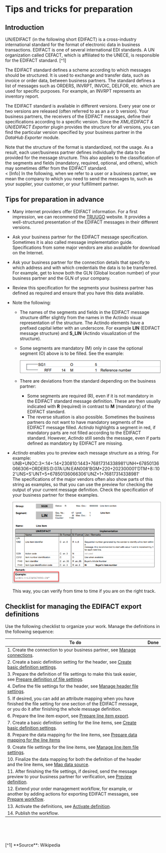 # Tips and tricks for preparation



## Introduction

UN/EDIFACT (in the following short EDIFACT) is a cross-industry international standard for the format of electronic data in business transactions. EDIFACT is one of several international EDI standards. A UN organization called CEFACT, which is affiliated to the UNECE, is responsible for the EDIFACT standard.
[^1]    

The EDIFACT standard defines a scheme according to which messages should be structured. It is used to exchange and transfer data, such as invoice or order data, between business partners. The standard defines a list of messages such as ORDERS, INVRPT, INVOIC, DELFOR, etc. which are used for specific purposes. For example, an INVRPT represents an inventory report.   

The EDIFACT standard is available in different versions. Every year one or two versions are released (often referred to as an a or b version). Your business partners, the receivers of the EDIFACT messages, define their specifications according to a specific version. Since the *XML/EDIFACT & UN/EDIFACT Exporter* plugin provides the structure for all versions, you can find the particular version specified by your business partner in the *DataHub Exporter* module.   

Note that the structure of the format is standardized, not the usage. As a result, each user/business partner defines individually the data to be provided for the message structure. This also applies to the classification of the segments and fields (mandatory, required, optional, and others), which may sometimes differ from the EDIFACT standard.   
< [Info] In the following, when we refer to a user or a business partner, we mean the company to which you need to send the messages to, such as your supplier, your customer, or your fulfillment partner.



## Tips for preparation in advance

- Many internet providers offer EDIFACT information. For a first impression, we can recommend the [TRUUGO](https://www.truugo.com/edifact/ "[TRUUGO]") website. It provides a well-structured presentation of the EDIFACT messages in their different versions.  

- Ask your business partner for the EDIFACT message specification. Sometimes it is also called message implementation guide. Specifications from some major vendors are also available for download on the Internet.

- Ask your business partner for the connection details that specify to which address and with which credentials the data is to be transferred. For example, get to know both the GLN (Global location number) of your business partner and the GLN of your company.

- Review this specification for the segments your business partner has defined as required and ensure that you have this data available.   

- Note the following: 
    - The names of the segments and fields in the EDIFACT message structure differ slightly from the names in the Actindo visual representation of the structure. The Actindo elements have a prefixed capital letter with an underscore. For example **LIN** (EDIFACT message structure) and **S_LIN** (Actindo visualization of the structure).
    - Some segments are mandatory (M) only in case the optional segment (O) above is to be filled. See the example:

      ![Mandatory segments of the EDIFACT standard](../../Assets/Screenshots/EDI/Overview/OptionalSegment.png "[Mandatory segments of the EDIFACT standard]")

    - There are deviations from the standard depending on the business partner:    
        - Some segments are required (R), even if it is not mandatory in the EDIFACT standard message definition.  These are then usually indicated with **R** (required) in contrast to **M** (mandatory) of the EDIFACT standard. 
        - The reverse situation is also possible. Sometimes the business partners do not want to have mandatory segments of the EDIFACT message filled.
        *Actindo* highlights a segment in red, if mandatory parts are not filled according to the EDIFACT standard. However, *Actindo* still sends the message, even if parts defined as mandatory by EDIFACT are missing.  

- *Actindo* enables you to preview each message structure as a string. For example:
    UNB+UNOC:3+:14+:14+230810:1443+76817314338981'UNH+67850136066306+ORDERS:D:07A:UN:EAN008'BGM+220+202300001'DTM+8::102'UNS+S'UNT+5+67850136066306'UNZ+1+76817314338981'   
    The specifications of the major vendors often also show parts of this string as examples, so that you can use the preview for checking the output of your current message definition. Check the specification of your business partner for these examples.

    ![Output examples](../../Assets/Screenshots/EDI/Overview/MessageExample.png "[Output example]")

   This way, you can verify from time to time if you are on the right track. 



## Checklist for managing the EDIFACT export definitions

Use the following checklist to organize your work. Manage the definitions in the following sequence:  

|To do                                   | Done   
|-----|------- 
|1. Create the connection to your business partner, see [Manage connections](../Integration/01_ManageConnections.md).|   |     
|2. Create a basic definition setting for the header, see [Create basic definition settings](../Operation/01_ManageDefinitions.md#create-basic-definition-settings).|   |   
|3. Prepare the definition of file settings to make this task easier, see [Prepare definition of file settings](../Operation/01_ManageDefinitions.md#prepare-definition-of-file-settings).|   |   
|4. Define the file settings for the header, see [Manage header file settings](../Operation/02_ManageHeaderFileSett.md).|   |
|5. If desired, you can add an attribute mapping when you have finished the file setting for one section of the EDIFACT message, or you do it after finishing the whole message definition. |   |
|6. Prepare the line item export, see [Prepare line item export](../Operation/02_ManageHeaderFileSett.md#prepare-line-item-export).|     |   
|7. Create a basic definition setting for the line items, see [Create basic definition settings](../Operation/01_ManageDefinitions.md#create-basic-definition-settings). |   |   
|8. Prepare the data mapping for the line items, see [Prepare data mapping for the line items](../Operation/04_ManageLineItemsFileStt.md#prepare-data-mapping-for-the-line-items) |    |    |   
|9. Create file settings for the line items, see [Manage line item file settings](../Operation/04_ManageLineItemsFileStt.md).|  |
|10. Finalize the data mapping for both the definition of the header and the line items, see [Map data source](../Operation/05_ManageDataSources.md#map-data-source).
|11. After finishing the file settings, if desired, send the message preview to your business partner for verification, see [Preview definition](../Operation/01_ManageDefinitions.md#preview-definition).|   |   
|12. Extend your order management workflow, for example, or another by adding actions for exporting EDIFACT messages, see [Prepare workflow](../Operation/07_PrepareWorkflow.md). |    |
|13. Activate the definitions, see [Activate definition](../Operation/01_ManageDefinitions.md#activate-definition).|   | 
|14. Publish the workflow.  


<BR>
<BR>
<BR>
<BR>
[^1] **Source**: Wikipedia

